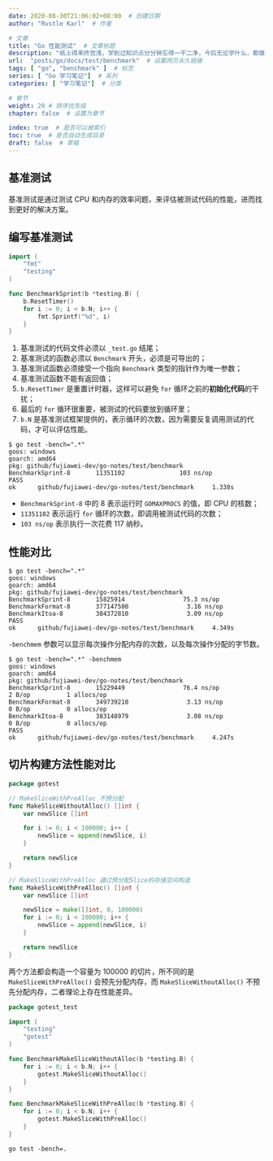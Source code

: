 ```yaml
---
date: 2020-08-30T21:06:02+08:00  # 创建日期
author: "Rustle Karl"  # 作者

# 文章
title: "Go 性能测试"  # 文章标题
description: "纸上得来终觉浅，学到过知识点分分钟忘得一干二净，今后无论学什么，都做好笔记吧。"
url:  "posts/go/docs/test/benchmark"  # 设置网页永久链接
tags: [ "go", "benchmark" ]  # 标签
series: [ "Go 学习笔记"]  # 系列
categories: [ "学习笔记"]  # 分类

# 章节
weight: 20 # 排序优先级
chapter: false  # 设置为章节

index: true  # 是否可以被索引
toc: true  # 是否自动生成目录
draft: false  # 草稿
---
```


## 基准测试

基准测试是通过测试 CPU 和内存的效率问题，来评估被测试代码的性能，进而找到更好的解决方案。

## 编写基准测试

```go
import (
	"fmt"
	"testing"
)

func BenchmarkSprint(b *testing.B) {
	b.ResetTimer()
	for i := 0; i < b.N; i++ {
		fmt.Sprintf("%d", i)
	}
}
```

1. 基准测试的代码文件必须以 `_test.go` 结尾；
2. 基准测试的函数必须以 `Benchmark` 开头，必须是可导出的；
3. 基准测试函数必须接受一个指向 `Benchmark` 类型的指针作为唯一参数；
4. 基准测试函数不能有返回值；
5. `b.ResetTimer` 是重置计时器，这样可以避免 `for` 循环之前的**初始化代码**的干扰；
6. 最后的 `for` 循环很重要，被测试的代码要放到循环里；
7. `b.N` 是基准测试框架提供的，表示循环的次数，因为需要反复调用测试的代码，才可以评估性能。

```shell
$ go test -bench=".*"
goos: windows
goarch: amd64
pkg: github/fujiawei-dev/go-notes/test/benchmark
BenchmarkSprint-8       11351102               103 ns/op
PASS
ok      github/fujiawei-dev/go-notes/test/benchmark     1.338s
```

- `BenchmarkSprint-8` 中的 8 表示运行时 `GOMAXPROCS` 的值，即 CPU 的核数；
- `11351102` 表示运行 `for` 循环的次数，即调用被测试代码的次数；
- `103 ns/op` 表示执行一次花费 117 纳秒。

## 性能对比

```shell
$ go test -bench=".*"
goos: windows
goarch: amd64
pkg: github/fujiawei-dev/go-notes/test/benchmark
BenchmarkSprint-8       15825914                75.3 ns/op
BenchmarkFormat-8       377147500                3.16 ns/op
BenchmarkItoa-8         384372810                3.09 ns/op
PASS
ok      github/fujiawei-dev/go-notes/test/benchmark     4.349s
```

`-benchmem` 参数可以显示每次操作分配内存的次数，以及每次操作分配的字节数。

```shell
$ go test -bench=".*" -benchmem
goos: windows
goarch: amd64
pkg: github/fujiawei-dev/go-notes/test/benchmark
BenchmarkSprint-8       15229449                76.4 ns/op             2 B/op          1 allocs/op   
BenchmarkFormat-8       349739210                3.13 ns/op            0 B/op          0 allocs/op   
BenchmarkItoa-8         383148979                3.08 ns/op            0 B/op          0 allocs/op   
PASS
ok      github/fujiawei-dev/go-notes/test/benchmark     4.247s
```

## 切片构建方法性能对比

```go
package gotest

// MakeSliceWithPreAlloc 不预分配
func MakeSliceWithoutAlloc() []int {
    var newSlice []int

    for i := 0; i < 100000; i++ {
        newSlice = append(newSlice, i)
    }

    return newSlice
}

// MakeSliceWithPreAlloc 通过预分配Slice的存储空间构造
func MakeSliceWithPreAlloc() []int {
    var newSlice []int

    newSlice = make([]int, 0, 100000)
    for i := 0; i < 100000; i++ {
        newSlice = append(newSlice, i)
    }

    return newSlice
}
```

两个方法都会构造一个容量为 100000 的切片，所不同的是 `MakeSliceWithPreAlloc()` 会预先分配内存，而 `MakeSliceWithoutAlloc()` 不预先分配内存，二者理论上存在性能差异。

```go
package gotest_test

import (
    "testing"
    "gotest"
)

func BenchmarkMakeSliceWithoutAlloc(b *testing.B) {
    for i := 0; i < b.N; i++ {
        gotest.MakeSliceWithoutAlloc()
    }
}

func BenchmarkMakeSliceWithPreAlloc(b *testing.B) {
    for i := 0; i < b.N; i++ {
        gotest.MakeSliceWithPreAlloc()
    }
}
```

```shell
go test -bench=.
```
